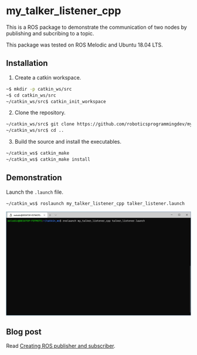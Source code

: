 # my_talker_listener_cpp
This is a ROS package to demonstrate the communication of two nodes by publishing and subcribing to a topic.

This package was tested on ROS Melodic and Ubuntu 18.04 LTS.

## Installation
1. Create a catkin workspace.
```bash
~$ mkdir -p catkin_ws/src
~$ cd catkin_ws/src
~/catkin_ws/src$ catkin_init_workspace
```

2. Clone the repository.
```bash
~/catkin_ws/src$ git clone https://github.com/roboticsprogrammingdev/my_talker_listener_cpp.git
~/catkin_ws/src$ cd ..
```

3. Build the source and install the executables.
```bash
~/catkin_ws$ catkin_make
~/catkin_ws$ catkin_make install
```

## Demonstration
Launch the `.launch` file.
```bash
~/catkin_ws$ roslaunch my_talker_listener_cpp talker_listener.launch
```
![](ros-demo-launch-talker-listener.gif)

## Blog post
Read [Creating ROS publisher and subscriber](https://blog.roboticsprogramming.dev/2020/10/creating-ros-publisher-subscriber.html).
